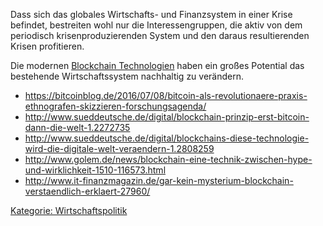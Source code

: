 Dass sich das globales Wirtschafts- und Finanzsystem in einer Krise
befindet, bestreiten wohl nur die Interessengruppen, die aktiv von dem
periodisch krisenproduzierenden System und den daraus resultierenden
Krisen profitieren.

Die modernen [Blockchain
Technologien](https://de.wikipedia.org/wiki/Block_Chain) haben ein
großes Potential das bestehende Wirtschaftssystem nachhaltig zu
verändern.

-   <https://bitcoinblog.de/2016/07/08/bitcoin-als-revolutionaere-praxis-ethnografen-skizzieren-forschungsagenda/>
-   <http://www.sueddeutsche.de/digital/blockchain-prinzip-erst-bitcoin-dann-die-welt-1.2272735>
-   <http://www.sueddeutsche.de/digital/blockchains-diese-technologie-wird-die-digitale-welt-veraendern-1.2808259>
-   <http://www.golem.de/news/blockchain-eine-technik-zwischen-hype-und-wirklichkeit-1510-116573.html>
-   <http://www.it-finanzmagazin.de/gar-kein-mysterium-blockchain-verstaendlich-erklaert-27960/>

[Kategorie:
Wirtschaftspolitik](/wiki/Kategorie:_Wirtschaftspolitik.md)
